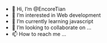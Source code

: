 - 👋 Hi, I’m @EncoreTian
- 👀 I’m interested in Web development
- 🌱 I’m currently learning javascript
- 💞️ I’m looking to collaborate on ...
- 📫 How to reach me ...

<!---
EncoreTian/EncoreTian is a ✨ special ✨ repository because its `README.md` (this file) appears on your GitHub profile.
You can click the Preview link to take a look at your changes.
--->
